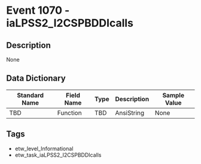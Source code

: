 # Event 1070 - iaLPSS2_I2CSPBDDIcalls

## Description
None

## Data Dictionary
|Standard Name|Field Name|Type|Description|Sample Value|
|---|---|---|---|---|
|TBD|Function|TBD|AnsiString|None|None|

## Tags
* etw_level_Informational
* etw_task_iaLPSS2_I2CSPBDDIcalls